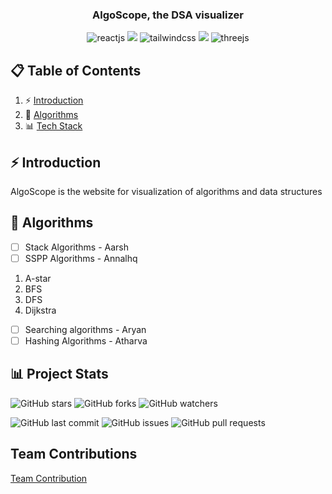 <h3 align="center"> AlgoScope, the DSA visualizer </h3>

  <div align="center">
    <img src="https://img.shields.io/badge/React-20232A?style=for-the-badge&logo=react&logoColor=61DAFB" alt="reactjs" />
    <img src="https://img.shields.io/badge/TypeScript-3178C6?style=for-the-badge&logo=typescript&logoColor=white" />
    <img src="https://img.shields.io/badge/-Tailwind_CSS-black?style=for-the-badge&logoColor=white&logo=tailwindcss&color=06B6D4" alt="tailwindcss" />
    <img src="https://img.shields.io/badge/framer_motion-ffca28?style=for-the-badge&logo=framer&logoColor=%23ffffff&color=%237178f6" />
    <img src="https://img.shields.io/badge/-Three_JS-black?style=for-the-badge&logoColor=white&logo=threedotjs&color=000000" alt="threejs" />
  </div>

## 📋 <a name="table">Table of Contents</a>

1. ⚡ [Introduction](#introduction)
2. 🚀 [Algorithms](#features)
3. 📊 [Tech Stack](#project-stats)

## <a name="introduction">⚡ Introduction</a>
AlgoScope is the website for visualization of algorithms and data structures

## <a name="features">🚀 Algorithms </a>
- [ ] Stack Algorithms - Aarsh
- [ ] SSPP Algorithms - Annalhq
1. A-star
2. BFS
3. DFS
4. Dijkstra

- [ ] Searching algorithms - Aryan
- [ ] Hashing Algorithms - Atharva

## <a name="project-stats">📊 Project Stats </a>

![GitHub stars](https://img.shields.io/github/stars/annalhq/algoscope?style=social)
![GitHub forks](https://img.shields.io/github/forks/annalhq/algoscope?style=social)
![GitHub watchers](https://img.shields.io/github/watchers/annalhq/algoscope?style=social)

![GitHub last commit](https://img.shields.io/github/last-commit/annalhq/algoscope)
![GitHub issues](https://img.shields.io/github/issues-raw/annalhq/algoscope)
![GitHub pull requests](https://img.shields.io/github/issues-pr/annalhq/algoscope)

## Team Contributions



[Team Contribution](https://github.com/annalhq/algoscope/graphs/contributors)

